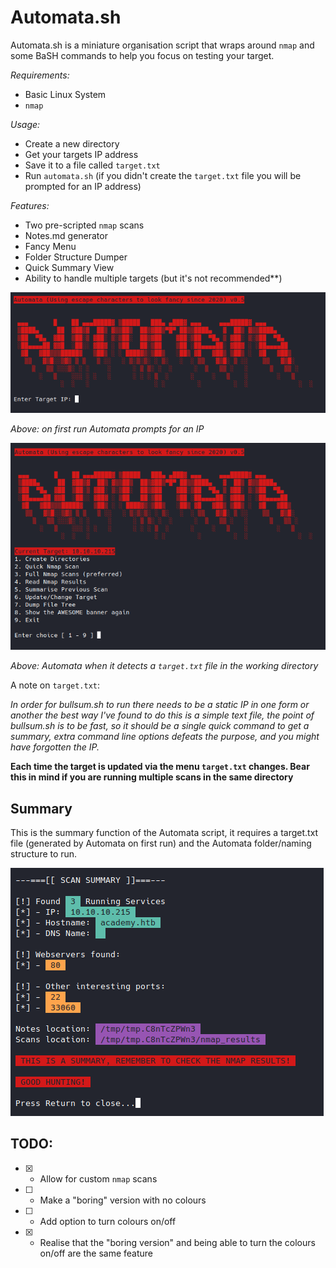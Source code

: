 # Automata.sh

Automata.sh is a miniature organisation script that wraps around `nmap` and some BaSH commands to help you focus on testing your target.

*Requirements:*

- Basic Linux System
- `nmap`

*Usage:*

- Create a new directory
- Get your targets IP address
- Save it to a file called `target.txt`
- Run `automata.sh` (if you didn't create the `target.txt` file you will be prompted for an IP address)

*Features:*

- Two pre-scripted `nmap` scans
- Notes.md generator
- Fancy Menu
- Folder Structure Dumper
- Quick Summary View
- Ability to handle multiple targets (but it's not recommended\**)

![Automata](images/automata_first_run.png)

*Above: on first run Automata prompts for an IP*

![Automata](images/automata.png)

*Above: Automata when it detects a `target.txt` file in the working directory*


A note on `target.txt`: 

*In order for bullsum.sh to run there needs to be a static IP in one form or another the best way I've found to do this is a simple text file, the point of bullsum.sh is to be fast, so it should be a single quick command to get a summary, extra command line options defeats the purpose, and you might have forgotten the IP.*

**Each time the target is updated via the menu `target.txt` changes. Bear this in mind if you are running multiple scans in the same directory**

## Summary

This is the summary function of the Automata script, it requires a target.txt file (generated by Automata on first run) and the Automata folder/naming structure to run.

![Bullsum.sh](images/bullsum.png)


## TODO:

- [x] - Allow for custom `nmap` scans
- [ ] - Make a "boring" version with no colours
- [ ] - Add option to turn colours on/off
- [x] - Realise that the "boring version" and being able to turn the colours on/off are the same feature
